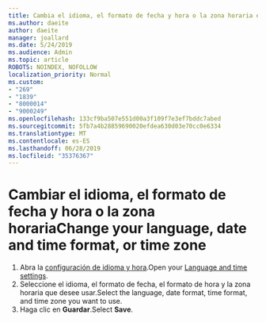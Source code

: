 ```yaml
---
title: Cambia el idioma, el formato de fecha y hora o la zona horaria en Outlook.com
ms.author: daeite
author: daeite
manager: joallard
ms.date: 5/24/2019
ms.audience: Admin
ms.topic: article
ROBOTS: NOINDEX, NOFOLLOW
localization_priority: Normal
ms.custom:
- "269"
- "1839"
- "8000014"
- "9000249"
ms.openlocfilehash: 133cf9ba507e551d00a3f109f7e3ef7bddc7abed
ms.sourcegitcommit: 5fb7a4b28859690020efdea630d03e70cc0e6334
ms.translationtype: MT
ms.contentlocale: es-ES
ms.lasthandoff: 06/28/2019
ms.locfileid: "35376367"
---
```

# <a name="change-your-language-date-and-time-format-or-time-zone"></a><span data-ttu-id="25b04-102">Cambiar el idioma, el formato de fecha y hora o la zona horaria</span><span class="sxs-lookup"><span data-stu-id="25b04-102">Change your language, date and time format, or time zone</span></span>

1. <span data-ttu-id="25b04-103">Abra la [configuración de idioma y hora](https://go.microsoft.com/fwlink/?linkid=2085505).</span><span class="sxs-lookup"><span data-stu-id="25b04-103">Open your [Language and time settings](https://go.microsoft.com/fwlink/?linkid=2085505).</span></span>
1. <span data-ttu-id="25b04-104">Seleccione el idioma, el formato de fecha, el formato de hora y la zona horaria que desee usar.</span><span class="sxs-lookup"><span data-stu-id="25b04-104">Select the language, date format, time format, and time zone you want to use.</span></span>
1. <span data-ttu-id="25b04-105">Haga clic en **Guardar**.</span><span class="sxs-lookup"><span data-stu-id="25b04-105">Select **Save**.</span></span>
